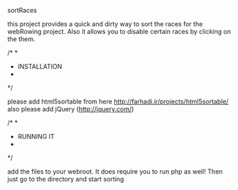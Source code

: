 sortRaces


this project provides a quick and dirty way to sort the races for the webRowing project.
Also it allows you to disable certain races by clicking on the them. 


/*
 * 
 * INSTALLATION
 *
 */

please add html5sortable from here http://farhadi.ir/projects/html5sortable/
also please add jQuery (http://jquery.com/)

/*
 *
 * RUNNING IT
 *
 */

add the files to your webroot. It does require you to run php as well!
Then just go to the directory and start sorting
